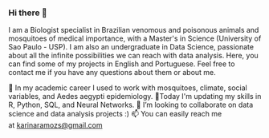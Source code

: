 ### Hi there 👋

I am a Biologist specialist in Brazilian venomous and poisonous animals and mosquitoes of medical importance, with a Master's in Science (University of Sao Paulo - USP). I am also an undergraduate in Data Science, passionate about all the infinite possibilities we can reach with data analysis. Here, you can find some of my projects in English and Portuguese. Feel free to contact me if you have any questions about them or about me.

🔭 In my academic career I used to work with mosquitoes, climate, social variables, and Aedes aegypti epidemiology.
🌱Today I'm updating my skills in R, Python, SQL, and Neural Networks.
🤝 I’m looking to collaborate on data science and data analysis projects :)
📫 You can easily reach me at karinaramozs@gmail.com
